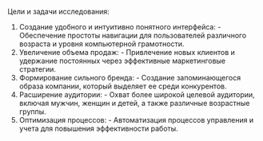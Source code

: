 Цели и задачи исследования:
1. Создание удобного и интуитивно понятного интерфейса: - Обеспечение простоты навигации для пользователей различного возраста и уровня компьютерной грамотности. 
2. Увеличение объема продаж: - Привлечение новых клиентов и удержание постоянных через эффективные маркетинговые стратегии. 
3. Формирование сильного бренда: - Создание запоминающегося образа компании, который выделяет ее среди конкурентов. 
4. Расширение аудитории: - Охват более широкой целевой аудитории, включая мужчин, женщин и детей, а также различные возрастные группы. 
5. Оптимизация процессов: - Автоматизация процессов управления и учета для повышения эффективности работы. 

